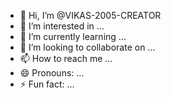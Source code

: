 - 👋 Hi, I’m @VIKAS-2005-CREATOR
- 👀 I’m interested in ...
- 🌱 I’m currently learning ...
- 💞️ I’m looking to collaborate on ...
- 📫 How to reach me ...
- 😄 Pronouns: ...
- ⚡ Fun fact: ...

<!---
VIKAS-2005-CREATOR/VIKAS-2005-CREATOR is a ✨ special ✨ repository because its `README.md` (this file) appears on your GitHub profile.
You can click the Preview link to take a look at your changes.
--->
